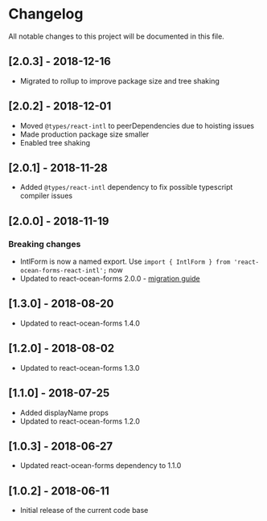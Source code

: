 # Changelog
All notable changes to this project will be documented in this file.

## [2.0.3] - 2018-12-16
- Migrated to rollup to improve package size and tree shaking

## [2.0.2] - 2018-12-01
- Moved `@types/react-intl` to peerDependencies due to hoisting issues
- Made production package size smaller
- Enabled tree shaking

## [2.0.1] - 2018-11-28
- Added `@types/react-intl` dependency to fix possible typescript compiler issues

## [2.0.0] - 2018-11-19
### Breaking changes
- IntlForm is now a named export. Use `import { IntlForm } from 'react-ocean-forms-react-intl';` now
- Updated to react-ocean-forms 2.0.0 - [migration guide](https://github.com/environment-agency-austria/react-ocean-forms#upgrading-from-react-ocean-forms-1xx-to-200)

## [1.3.0] - 2018-08-20
- Updated to react-ocean-forms 1.4.0

## [1.2.0] - 2018-08-02
- Updated to react-ocean-forms 1.3.0

## [1.1.0] - 2018-07-25
- Added displayName props
- Updated to react-ocean-forms 1.2.0

## [1.0.3] - 2018-06-27
- Updated react-ocean-forms dependency to 1.1.0

## [1.0.2] - 2018-06-11
- Initial release of the current code base
